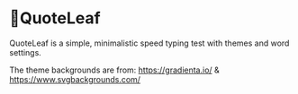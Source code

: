 # 🍃QuoteLeaf
QuoteLeaf is a simple, minimalistic speed typing test with themes and word settings.

The theme backgrounds are from:
https://gradienta.io/ & https://www.svgbackgrounds.com/
